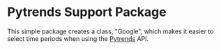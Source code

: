# Pytrends Support Package

This simple package creates a class, "Google", which makes it easier to select time periods when using the [Pytrends](https://pypi.org/project/pytrends/) API.